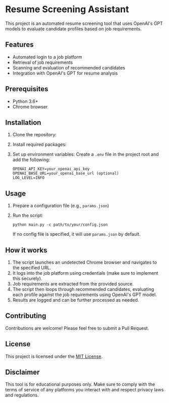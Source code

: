 # Resume Screening Assistant

This project is an automated resume screening tool that uses OpenAI's GPT models to evaluate candidate profiles based on job requirements.

## Features

- Automated login to a job platform
- Retrieval of job requirements
- Scanning and evaluation of recommended candidates
- Integration with OpenAI's GPT for resume analysis

## Prerequisites

- Python 3.6+
- Chrome browser

## Installation

1. Clone the repository:

2. Install required packages:

3. Set up environment variables:
   Create a `.env` file in the project root and add the following:
   ```
   OPENAI_API_KEY=your_openai_api_key
   OPENAI_BASE_URL=your_openai_base_url (optional)
   LOG_LEVEL=INFO
   ```

## Usage

1. Prepare a configuration file (e.g., `params.json`) 

2. Run the script:
   ```
   python main.py -c path/to/your/config.json
   ```
   If no config file is specified, it will use `params.json` by default.

## How it works

1. The script launches an undetected Chrome browser and navigates to the specified URL.
2. It logs into the job platform using credentials (make sure to implement this securely).
3. Job requirements are extracted from the provided source.
4. The script then loops through recommended candidates, evaluating each profile against the job requirements using OpenAI's GPT model.
5. Results are logged and can be further processed as needed.

## Contributing

Contributions are welcome! Please feel free to submit a Pull Request.

## License

This project is licensed under the [MIT License](LICENSE).

## Disclaimer

This tool is for educational purposes only. Make sure to comply with the terms of service of any platforms you interact with and respect privacy laws and regulations.
